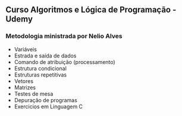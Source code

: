 ## Curso Algoritmos e Lógica de Programação - Udemy

### Metodologia ministrada por Nelio Alves

- Variáveis
- Estrada e saída de dados
- Comando de atribuição (processamento)
- Estrutura condicional
- Estruturas repetitivas
- Vetores
- Matrizes
- Testes de mesa
- Depuração de programas
- Exercicios em Linguagem C

